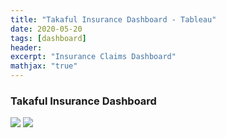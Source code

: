 ```yaml
---
title: "Takaful Insurance Dashboard - Tableau"
date: 2020-05-20
tags: [dashboard]
header:
excerpt: "Insurance Claims Dashboard"
mathjax: "true"
---
```




### Takaful Insurance Dashboard
<img src="{{ site.url }}{{ site.baseurl }}/images/takaful/1.png">

<img src="{{ site.url }}{{ site.baseurl }}/images/takaful/2.png">